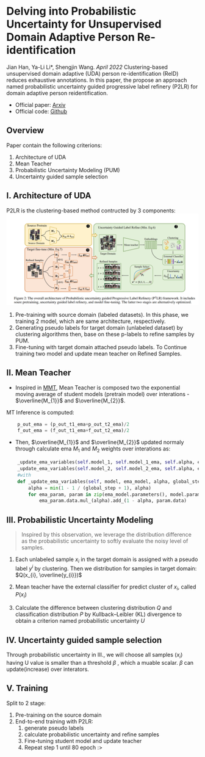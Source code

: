 # Delving into Probabilistic Uncertainty for Unsupervised Domain Adaptive Person Re-identification
Jian Han, Ya-Li Li*, Shengjin Wang. _April 2022_
Clustering-based unsupervised domain adaptive (UDA) person re-identification (ReID) reduces exhaustive annotations. In this paper, the propose an approach named probabilistic uncertainty guided progressive label refinery (P2LR) for domain adaptive person reidentification.

* Official paper: [Arxiv](https://arxiv.org/pdf/2112.14025.pdf)
* Official code: [Github](https://github.com/JeyesHan/P2LR)

## Overview
Paper contain the following criterions:
1. Architecture of UDA
2. Mean Teacher
3. Probabilistic Uncertainty Modeling (PUM)
4. Uncertainty guided sample selection

## I. Architecture of UDA
P2LR is the clustering-based method contructed by 3 components: 
![image](../images/P2LR/overall%20architecture.png)

1. Pre-training with source domain (labeled datasets). In this phase, we training 2 model, which are same architecture, respectively.
2. Generating pseudo labels for target domain (unlabeled dataset) by clustering algorithms then, base on these p-labels to refine samples by PUM.
3. Fine-tuning with target domain attached pseudo labels. To Continue training two model and update mean teacher on Refined Samples.

## II. Mean Teacher
*  Inspired in [MMT](https://github.com/yxgeee/MMT), Mean Teacher is composed two the exponential moving average of student models (pretrain model) over interations -  $\overline{M_{1}}$ and $\overline{M_{2}}$.

MT Inference is computed: 
```python
    p_out_ema = (p_out_t1_ema+p_out_t2_ema)/2
    f_out_ema = (f_out_t1_ema+f_out_t2_ema)/2
```
*  Then, $\overline{M_{1}}$ and $\overline{M_{2}}$ updated normaly through calculate ema $M_{1}$ and $M_{2}$ weights over interations as:    
```python
    _update_ema_variables(self.model_1, self.model_1_ema, self.alpha, epoch*len(data_loader_target)+i)
    _update_ema_variables(self.model_2, self.model_2_ema, self.alpha, epoch*len(data_loader_target)+i)
    #with
    def _update_ema_variables(self, model, ema_model, alpha, global_step):
        alpha = min(1 - 1 / (global_step + 1), alpha)
        for ema_param, param in zip(ema_model.parameters(), model.parameters()):
            ema_param.data.mul_(alpha).add_(1 - alpha, param.data)
```

  
## III. Probabilistic Uncertainty Modeling
> Inspired by this observation, we leverage the distribution difference as the probabilistic uncertainty to softly evaluate the noisy level of samples.

1. Each unlabeled sample $x_{i}$ in the target domain is assigned with a pseudo label $y^i$ by clustering. Then we distribution for samples in target domain: 
   $Q(x_{i}, \overline{y_{i}})$ 

2. Mean teacher have the external classifier for predict cluster of $x_{i}$, called $P(x_{i})$
3. Calculate the difference between clustering distribution $Q$ and classification distribution $P$ by Kullback–Leibler (KL) divergence to obtain  a criterion named probabilistic uncertainty $U$   

## IV. Uncertainty guided sample selection

Through probabilistic uncertainty in III., we will choose all samples ($x_{i}$) having U value is smaller than a threshold ${\beta}$ , which a muable scalar. ${\beta}$ can update(increase) over interators.

## V. Training
Split to 2 stage: 

1. Pre-training on the source domain
2. End-to-end training with P2LR: 
   1.  generate pseudo labels
   2.  calculate probabilistic uncertainty and refine samples
   3.  Fine-tuning student model and update teacher
   4.  Repeat step 1 until 80 epoch :> 
